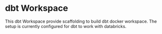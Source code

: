 # dbt Workspace

This dbt Workspace provide scaffolding to build dbt docker workspace. The setup is currently configured for dbt to work with databricks.


